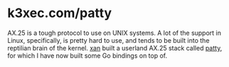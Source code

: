 # k3xec.com/patty

AX.25 is a tough protocol to use on UNIX systems. A lot of the support in
Linux, specifically, is pretty hard to use, and tends to be built into the
reptilian brain of the kernel. [xan](https://xan.link/) built a userland AX.25
stack called [patty](https://scm.xan.host/patty.git/), for which I have now
built some Go bindings on top of.


